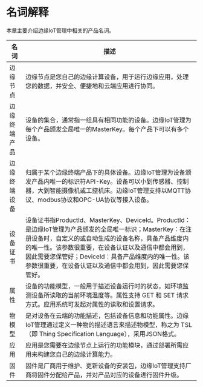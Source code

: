 # 名词解释

本章主要介绍边缘IoT管理中相关的产品名词。

| 名词         | 描述                                                         |
| ------------ | ------------------------------------------------------------ |
| 边缘节点     | 边缘节点是您自己的边缘计算设备，用于运行边缘应用，处理您的数据，并安全、便捷地和云端应用进行协同。 |
| 边缘终端产品 | 设备的集合，通常指一组具有相同功能的设备。边缘IoT管理为每个产品颁发全局唯一的MasterKey。每个产品下可以有多个设备。 |
| 边缘终端设备 | 归属于某个边缘终端产品下的具体设备。边缘IoT管理为设备颁发产品内唯一的标识符API-Key。设备可以小到传感器、控制器，大到智能摄像机或工控机床。边缘IoT管理支持以MQTT协议、modbus协议和OPC-UA协议等接入设备。 |
| 设备证书     | 设备证书指ProductId、MasterKey、DeviceId。ProductId：是边缘IoT管理为产品颁发的全局唯一标识；MasterKey：在注册设备时，自定义的或自动生成的设备名称，具备产品维度内的唯一性。该参数很重要，在设备认证以及通信中都会用到，因此需要您保管好；DeviceId：具备产品维度内的唯一性。该参数很重要，在设备认证以及通信中都会用到，因此需要您保管好。 |
| 属性         | 设备的功能模型，一般用于描述设备运行时的状态，如环境监测设备所读取的当前环境温度等。属性支持 GET 和 SET 请求方式。应用系统可发起对属性的读取和设置请求。 |
| 物模型       | 是对设备在云端的功能描述，包括设备信息和功能属性。边缘IoT管理通过定义一种物的描述语言来描述物模型，称之为 TSL（即 Thing Specification Language），采用JSON格式。 |
| 应用         | 应用是您需要在边缘节点上运行的功能模块，通过部署所需应用来构建您自己的边缘计算能力。 |
| 固件         | 固件是厂商用于维护、更新设备的安装包，边缘IoT管理支持厂商将固件分配给产品，并对产品对应的设备进行固件升级。 |
